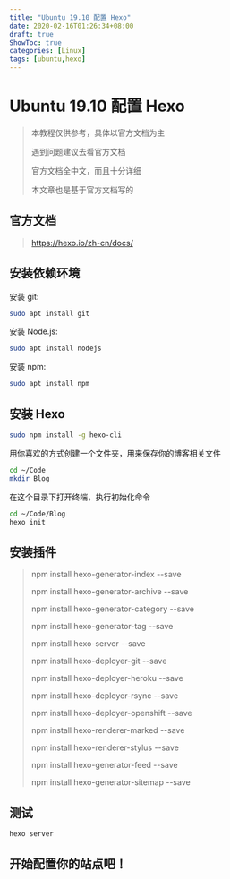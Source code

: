 ```yaml
---
title: "Ubuntu 19.10 配置 Hexo"
date: 2020-02-16T01:26:34+08:00
draft: true
ShowToc: true
categories: [Linux]
tags: [ubuntu,hexo]
---
```


# Ubuntu 19.10 配置 Hexo

> 本教程仅供参考，具体以官方文档为主
>
> 遇到问题建议去看官方文档
>
> 官方文档全中文，而且十分详细
>
> 本文章也是基于官方文档写的

## 官方文档

> https://hexo.io/zh-cn/docs/

## 安装依赖环境

安装 git:

```bash
sudo apt install git
```

安装 Node.js:

```bash
sudo apt install nodejs
```

安装 npm:

```bash
sudo apt install npm
```

## 安装 Hexo

```bash
sudo npm install -g hexo-cli
```

用你喜欢的方式创建一个文件夹，用来保存你的博客相关文件

```bash
cd ~/Code
mkdir Blog
```

在这个目录下打开终端，执行初始化命令

```bash
cd ~/Code/Blog
hexo init
```

## 安装插件

> npm install hexo-generator-index --save
>
> npm install hexo-generator-archive --save
>
> npm install hexo-generator-category --save
>
> npm install hexo-generator-tag --save
>
> npm install hexo-server --save
>
> npm install hexo-deployer-git --save
>
> npm install hexo-deployer-heroku --save
>
> npm install hexo-deployer-rsync --save
>
> npm install hexo-deployer-openshift --save
>
> npm install hexo-renderer-marked --save
>
> npm install hexo-renderer-stylus --save
>
> npm install hexo-generator-feed --save
>
> npm install hexo-generator-sitemap --save

## 测试

```bash
hexo server
```

## 开始配置你的站点吧！

